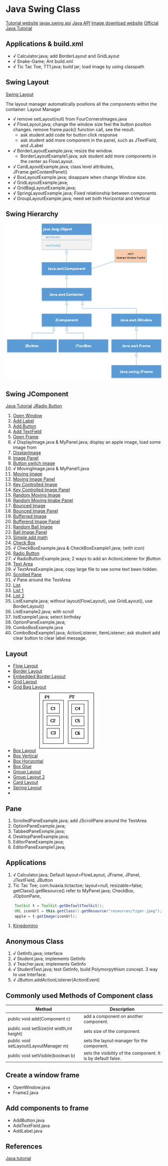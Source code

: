 # Java Swing Class

[Tutorial website](https://www.javatpoint.com/java-swing)
[javax.swing api](https://docs.oracle.com/javase/7/docs/api/javax/swing/package-summary.html)
[Java API](https://docs.oracle.com/javase/8/docs/api/)
[Image download website](http://www.pngmart.com/image/)
[Official Java Tutorial](https://docs.oracle.com/javase/tutorial/tutorialLearningPaths.html)
## Applications & build.xml
* √ Calculator.java; add BorderLayout and GridLayout
* √ Snake-Game; Ant build.xml
* √ Tic Tac Toe, TT1.java; build jar; load image by using classpath

## Swing Layout
[Swing Layout](https://www.tutorialspoint.com/swing/swing_layouts.htm)

The layout manager automatically positions all the components within the container. 
Layout Manager

* √ remove setLayout(null) from FourCornersImages.java
* √ FlowLayout.java; change the window size feel the button position changes. remove frame.pack() function call, see the result. 
    - ask student add code for button click response
    - ask student add more component in the panel, such as JTextField, and JLabel
* √ BorderLayoutExample.java; resize the window. 
    - BorderLayoutExample1.java; ask student add more components in the center as FlowLayout.
* √ CardLayoutExample.java; class level attributes, JFrame.getContentPanel()
* √ BoxLayoutExample.java; disappare when change Window size.
* √ GridLayoutExample.java;
* √ GridBagLayoutExample.java;
* √ SpringLayoutExample.java; Fixed relationship between components
* √ GroupLayoutExample.java; need set both Horizontal and Vertical

## Swing Hierarchy
![Container](Swing.png)

## Swing JComponent
[Java Tutorial](https://docs.oracle.com/javase/tutorial/uiswing/components/scrollpane.html)
[JRadio Button](https://www.geeksforgeeks.org/jradiobutton-java-swing/?ref=lbp)

1. [Open Window](../huaxia/src/com/huaxia/swing/OpenWindow.java)
7. [Add Label](../huaxia/src/com/huaxia/swing/AddLabel.java)
4. [Add Button](../huaxia/src/com/huaxia/swing/AddButton.java)
6. [Add TextField](../huaxia/src/com/huaxia/swing/AddTextField.java)
8. [Open Frame](../huaxia/src/com/huaxia/swing/Frame2.java)
9. √ DisplayImage.java & MyPanel.java; display an apple image, load some image from 
10. [DisplayImage](../huaxia/src/com/huaxia/swing/DisplayImage.java)
11. [Image Panel](../huaxia/src/com/huaxia/swing/MyPanel.java)
13. [Button switch image](../huaxia/src/com/huaxia/swing/FourCornersImage.java)
14. √ MovingImage.java & MyPanel1.java
15. [Moving Image](../huaxia/src/com/huaxia/swing/MoveImage.java) 
16. [Moving Image Panel](../huaxia/src/com/huaxia/swing/MyPanel1.java)
25. [Key Controlled Image](../huaxia/src/com/huaxia/swing/KeyboardControl.java)
26. [Key Controlled Image Panel](../huaxia/src/com/huaxia/swing/MyPanel2.java)
21. [Random Moving Image](../huaxia/src/com/huaxia/swing/RandomMoveImage.java)
22. [Random Moving Imabe Panel](../huaxia/src/com/huaxia/swing/MyPanel3.java)
17. [Bounced Image](../huaxia/src/com/huaxia/swing/DisplayBouncedImage.java)
18. [Bounced Image Panel](../huaxia/src/com/huaxia/swing/MyPanel4.java)
19. [Bufferred Image](../huaxia/src/com/huaxia/swing/DisplayBufferedImage.java)
20. [Bufferend Image Panel](../huaxia/src/com/huaxia/swing/MyPanel5.java)
23. [Random Ball Image](../huaxia/src/com/huaxia/swing/DiaplayBallImage.java)
24. [Ball Image Panel](../huaxia/src/com/huaxia/swing/MyPanel6.java)
25. [Simple add math](../huaxia/src/com/huaxia/swing/MyMath.java)
26. [Check Box](../huaxia/src/com/huaxia/swing/CheckBoxExample.java)
27. √ CheckBoxExample.java & CheckBoxExample1.java; (with icon)
28. [Radio Button](../huaxia/src/com/huaxia/swing/RadioButtonExample.java)
29. √ RadioButtonExample.java; 2 ways to add an ActionListener for jButton
30. [Text Area](../huaxia/src/com/huaxia/swing/TextAreaExample.java)
31. √ TextAreaExample.java; copy large file to see some text been hidden.
32. [Scrolled Pane](../huaxia/src/com/huaxia/swing/ScrolledPaneExample.java)
33. √ Pane around the TextArea
34. [List](../huaxia/src/com/huaxia/swing/ListExample.java)
35. [List 1](../huaxia/bin/com/huaxia/swing/ListExample1.class)
36. [List 2](../huaxia/src/com/huaxia/swing/ListExample2.java)
37. ListExample.java; without layout(FlowLayout), use GridLayout(), use BorderLayout() 
38. ListExample2.java; with scroll
39. listExample1.java; select birthday
40. OptionPaneExample.java;
41. ComboBoxExample.java 
42. ComboBoxExample1.java; ActionListener, ItemListener; ask student add clear button to clear label message.

## Layout
* [Flow Layout](../huaxia/src/com/huaxia/swing/FlowLayoutExample.java)
* [Border Layout](../huaxia/src/com/huaxia/swing/BorderLayoutExample.java)
* [Embedded Border Layout](../huaxia/src/com/huaxia/swing/BorderLayoutExample1.java)
* [Grid Layout](../huaxia/src/com/huaxia/swing/GridLayoutExample.java)
* [Grid Bag Layout](../huaxia/src/com/huaxia/swing/GridBagLayoutExample.java)
* [Box Layout](../huaxia/src/com/huaxia/swing/layout/BoxLayoutExample.java)
![](images/BoxLayout-1.gif)
* [Box Vertical](../huaxia/src/com/huaxia/swing/layout/BoxVertical.java)
* [Box Horizontal](../huaxia/src/com/huaxia/swing/layout/BoxHorizontal.java)
* [Box Glue](../huaxia/src/com/huaxia/swing/layout/BoxLayoutVerticalGlueTest.java)
* [Group Layout](../huaxia/src/com/huaxia/swing/layout/GroupLayoutExample.java)
* [Group Layout 2](../huaxia/src/com/huaxia/swing/layout/GroupLayoutExample2.java)
* [Card Layout](../huaxia/src/com/huaxia/swing/layout/CardLayoutExample.java)
* [Spring Layout](../huaxia/src/com/huaxia/swing/layout/SpringLayoutExample.java)
* 
## Pane
1. ScrolledPaneExample.java; add JScrollPane around the TextArea
1. OptionPaneExample.java;
1. TabbedPaneExmple.java;
1. DesktopPaneExample.java;
1. EditorPaneExample.java;
1. EditorPaneExample1.java;


## Applications
1. √ Calculator.java; Default layout=FlowLayout, JFrame, JPanel, JTextField, JButton 
1. Tic Tac Toe; com.huaxia.tictactoe; layout=null, resizable=false; getClass().getResource() refer to MyPanel.java; CheckBox, JOptionPane,
```java
    Toolkit t = Toolkit.getDefaultToolkit();
    URL iconUrl = this.getClass().getResource("resources/tiger.jpeg");
    apple = t.getImage(iconUrl);
```
1. [Kingdomino](https://www.youtube.com/watch?v=Wo7tLXgnzzI)

 
## Anonymous Class
1. √ GetInfo.java; interface
1. √ Student.java; implements GetInfo
1. √ Teacher.java; implements GetInfo
1. √ StudentTest.java; test GetInfo, build Polymorpythism concept. 3 way to use Interface.
1. √ JButton.addActionListener(ActionEvent) 

## Commonly used Methods of Component class
Method |	Description
|---|---|
public void add(Component c)	|add a component on another component.
public void setSize(int width,int height)	|sets size of the component.
public void setLayout(LayoutManager m)	|sets the layout manager for the component.
public void setVisible(boolean b)	|sets the visibility of the component. It is by default false.

## Create a window frame

* OpenWindow.java
* Frame2.java

## Add components to frame
* AddButton.java
* AddTextField.java
* AddLabel.java

## References
[Java tutorial](http://www.java2s.com/Tutorial/Java/0240__Swing/BoxcreateVerticalGlue.htm)